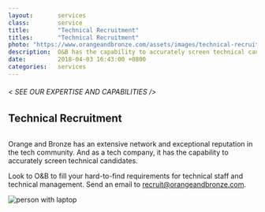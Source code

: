```yaml
---
layout:       services
class:        service
title:        "Technical Recruitment"
titles:       "Technical Recruitment"
photo: "https://www.orangeandbronze.com/assets/images/technical-recruitment-fblinkpost-photo.png"
description:  O&B has the capability to accurately screen technical candicates.
date:         2018-04-03 16:43:00 +0800
categories:   services
---
```


<div id="serviceContent3" class="section-content">
  <div class="section-title">
    <H6>
      &lt; SEE OUR EXPERTISE AND CAPABILITIES /&gt;
    </H6>
    <H2>Technical Recruitment</H2>
    <img class="bg" src="{{ "assets/images/title-services.png" | relative_url }}" alt="" />
  </div>
  <div class="row mb20">
    <div class="col-12">
      <p>Orange and Bronze has an extensive network and exceptional reputation in the tech community. And as a tech company, it has the capability to accurately screen technical candidates.</p>
      <p>Look to O&B to fill your hard-to-find requirements for technical staff and technical management. Send an email to <a href="mailto:recruit@orangeandbronze.com">recruit@orangeandbronze.com</a>.</p>
    </div>
    <div class="text-center">
        <img class="img-fluid mt30 mb30" src="{{ "assets/images/technical-recruitment-page.png" | relative_url }}" alt="person with laptop" />
      </div>
  </div>
</div> 
